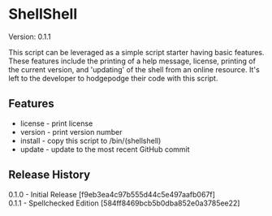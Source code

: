 ShellShell
==========
Version: 0.1.1

This script can be leveraged as a simple script starter having basic features.
These features include the printing of a help message, license, printing of the
current version, and 'updating' of the shell from an online resource.
It's left to the developer to hodgepodge their code with this script.


Features
--------
- license - print license
- version - print version number
- install - copy this script to /bin/(shellshell)
- update  - update to the most recent GitHub commit


Release History
---------------
0.1.0 - Initial Release [f9eb3ea4c97b555d44c5e497aafb067f]  
0.1.1 - Spellchecked Edition [584ff8469bcb5b0dba852e0a3785ee22]  

